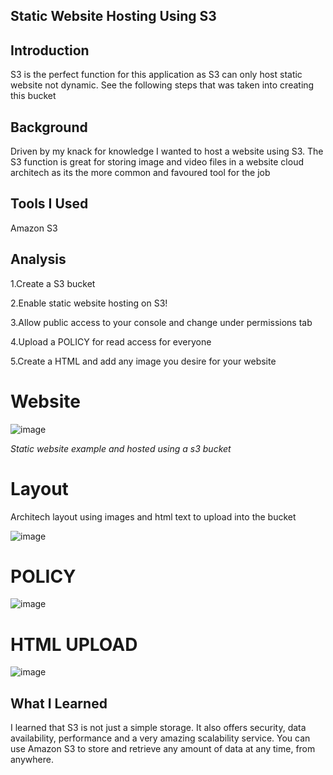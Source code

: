 ## Static Website Hosting Using S3

## Introduction

S3 is the perfect function for this application as S3 can only host static website not dynamic. 
See the following steps that was taken into creating this bucket


## Background
Driven by my knack for knowledge I wanted to host a website using S3. The S3 function is great for storing image and video files in a website cloud architech as its the more common and favoured tool for the job

## Tools I Used
Amazon S3
## Analysis
<p> 
  1.Create a S3 bucket</p>
 <p> 2.Enable static website hosting on S3! </p>
<p>3.Allow public access to your console and change under permissions tab </p>
<p>4.Upload a POLICY for read access for everyone</p>
<p>5.Create a HTML and add any image you desire for your website</p>


<h1> Website </h1>



![image](https://github.com/user-attachments/assets/8e1c74cb-a3dd-45c7-a932-389dfd6a2537)


*Static website example and hosted using a s3 bucket*

<h1> Layout</h1>

<p> Architech layout using images and html text to upload into the bucket </p>

![image](https://github.com/user-attachments/assets/408c96fb-1c59-4bd3-8032-b3ed055622b1)


<h1> POLICY</h1>

![image](https://github.com/user-attachments/assets/0a02fb3f-6db7-4498-bd34-f9246236d4ce)


<h1> HTML UPLOAD</h1>

![image](https://github.com/user-attachments/assets/92821f01-8c7c-44a2-a2ec-e2cd16fc989c)

## What I Learned 
I learned that S3 is not just a simple storage. It also offers security, data availability, performance and a very amazing scalability service. You can use Amazon S3 to store and retrieve any amount of data at any time, from anywhere.
